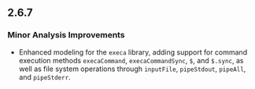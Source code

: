 ## 2.6.7

### Minor Analysis Improvements

* Enhanced modeling for the `execa` library, adding support for command execution methods `execaCommand`, `execaCommandSync`, `$`, and `$.sync`, as well as file system operations through `inputFile`, `pipeStdout`, `pipeAll`, and `pipeStderr`.
